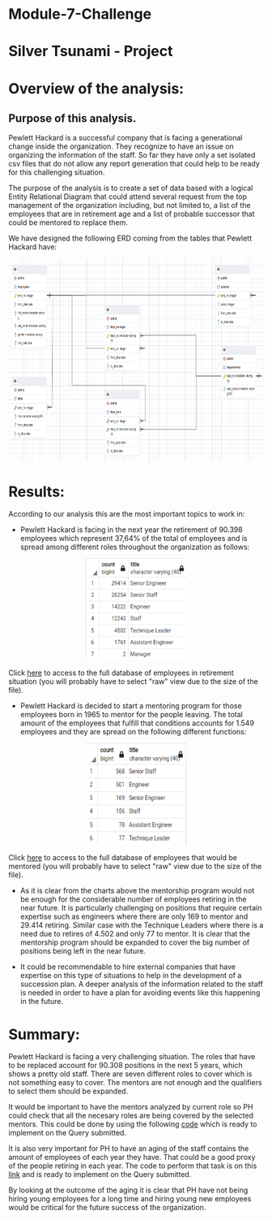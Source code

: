 # Module-7-Challenge

# Silver Tsunami - Project

# Overview of the analysis: 

## Purpose of this analysis.

Pewlett Hackard is a successful company that is facing a generational change inside the organization. They recognize to have an issue on organizing the information of the staff. So far they have only a set isolated csv files that do not allow any report generation that could help to be ready for this challenging situation.

The purpose of the analysis is to create a set of data based with a logical Entity Relational Diagram that could attend several request from the top management of the organization including, but not limited to, a list of the employees that are in retirement age and a list of probable successor that could be mentored to replace them.

We have designed the following ERD coming from the tables that Pewlett Hackard have:
<p align = "center">
  <img src="https://github.com/GDIAZ1106/Module-7-SQL-Challenge/blob/main/Resources/ERD_Tables.png" width="800" height="400" />

# Results: 

  According to our analysis this are the most important topics to work in:
  
- Pewlett Hackard is facing in the next year the retirement of 90.398 employees which represent 37,64% of the total of employees and is spread among different roles throughout the organization as follows: 
<p align = "center">
  <img src="https://github.com/GDIAZ1106/Module-7-SQL-Challenge/blob/main/Resources/Open_Positions_Per_Title.png" width="200" height="200" />
  
  Click [here](https://github.com/GDIAZ1106/Module-7-SQL-Challenge/blob/main/Exported%20CSV/unique_titles.csv) to access to the full database of employees in retirement situation (you will probably have to select "raw" view due to the size of the file).

- Pewlett Hackard is decided to start a mentoring program for those employees born in 1965 to mentor for the people leaving. The total amount of the employees that fulfill that conditions accounts for 1.549 employees and they are spread on the following different functions:
 <p align = "center">
  <img src="https://github.com/GDIAZ1106/Module-7-SQL-Challenge/blob/main/Resources/Employees_to_mentor_by_title.png" width="200" height="200" />
   
  Click [here](https://github.com/GDIAZ1106/Module-7-SQL-Challenge/blob/main/Exported%20CSV/mentorship_eligibilty.csv) to access to the full database of employees that would be mentored (you will probably have to select "raw" view due to the size of the file).

- As it is clear from the charts above the mentorship program would not be enough for the considerable number of employees retiring in the near future. It is particularly challenging on positions that require certain expertise such as engineers where there are only 169 to mentor and 29.414 retiring. Similar case with the Technique Leaders where there is a need due to retires of 4.502 and only 77 to mentor. It is clear that the mentorship program should be expanded to cover the big number of positions being left in the near future.
   
- It could be recommendable to hire external companies that have expertise on this type of situations to help in the development of a succession plan. A deeper analysis of the information related to the staff is needed in order to have a plan for avoiding events like this happening in the future. 
   
 
# Summary: 

Pewlett Hackard is facing a very challenging situation. The roles that have to be replaced account for 90.308 positions in the next 5 years, which shows a pretty old staff. 
There are seven different roles to cover which is not something easy to cover. The mentors are not enough and the qualifiers to select them should be expanded. 

It would be important to have the mentors analyzed by current role so PH could check that all the necesary roles are being covered by the selected mentors. This could be done by using the following [code](https://github.com/GDIAZ1106/Module-7-SQL-Challenge/blob/main/Resources/Code%201.txt) which is ready to implement on the Query submitted.  
   
It is also very important for PH to have an aging of the staff contains the amount of employees of each year they have. That could be a good proxy of the people retiring in each year. The code to perform that task is on this [link](https://github.com/GDIAZ1106/Module-7-SQL-Challenge/blob/main/Resources/Code%202.txt) and is ready to implement on the Query submitted. 
   
By looking at the outcome of the aging it is clear that PH have not being hiring young employees for a long time and hiring young new employees would be critical for the future success of the organization.  

